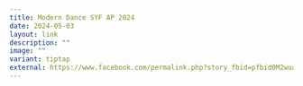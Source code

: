 ```yaml
---
title: Modern Dance SYF AP 2024
date: 2024-05-03
layout: link
description: ""
image: ""
variant: tiptap
external: https://www.facebook.com/permalink.php?story_fbid=pfbid0M2wuaqGF82x7uYukXGLV4g2Y3G1z4PiWonAfbt8h14iwLJuN5DaNbG8vDeYnUtgEl&id=100063501596910
---
```

